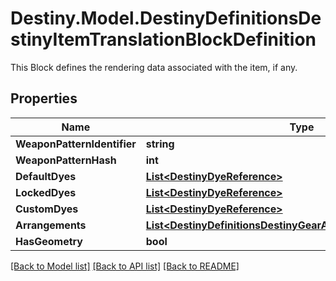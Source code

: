 # Destiny.Model.DestinyDefinitionsDestinyItemTranslationBlockDefinition
This Block defines the rendering data associated with the item, if any.

## Properties

Name | Type | Description | Notes
------------ | ------------- | ------------- | -------------
**WeaponPatternIdentifier** | **string** |  | [optional] 
**WeaponPatternHash** | **int** |  | [optional] 
**DefaultDyes** | [**List&lt;DestinyDyeReference&gt;**](DestinyDyeReference.md) |  | [optional] 
**LockedDyes** | [**List&lt;DestinyDyeReference&gt;**](DestinyDyeReference.md) |  | [optional] 
**CustomDyes** | [**List&lt;DestinyDyeReference&gt;**](DestinyDyeReference.md) |  | [optional] 
**Arrangements** | [**List&lt;DestinyDefinitionsDestinyGearArtArrangementReference&gt;**](DestinyDefinitionsDestinyGearArtArrangementReference.md) |  | [optional] 
**HasGeometry** | **bool** |  | [optional] 

[[Back to Model list]](../README.md#documentation-for-models) [[Back to API list]](../README.md#documentation-for-api-endpoints) [[Back to README]](../README.md)

